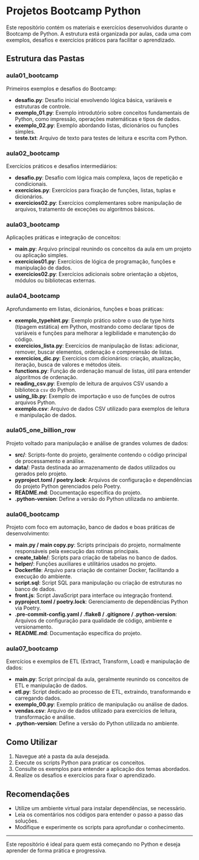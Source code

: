 # Projetos Bootcamp Python

Este repositório contém os materiais e exercícios desenvolvidos durante o Bootcamp de Python. A estrutura está organizada por aulas, cada uma com exemplos, desafios e exercícios práticos para facilitar o aprendizado.

## Estrutura das Pastas

### aula01_bootcamp
Primeiros exemplos e desafios do Bootcamp:
- **desafio.py**: Desafio inicial envolvendo lógica básica, variáveis e estruturas de controle.
- **exemplo_01.py**: Exemplo introdutório sobre conceitos fundamentais de Python, como impressão, operações matemáticas e tipos de dados.
- **exemplo_02.py**: Exemplo abordando listas, dicionários ou funções simples.
- **teste.txt**: Arquivo de texto para testes de leitura e escrita com Python.

### aula02_bootcamp
Exercícios práticos e desafios intermediários:
- **desafio.py**: Desafio com lógica mais complexa, laços de repetição e condicionais.
- **exercicios.py**: Exercícios para fixação de funções, listas, tuplas e dicionários.
- **exercicios02.py**: Exercícios complementares sobre manipulação de arquivos, tratamento de exceções ou algoritmos básicos.

### aula03_bootcamp
Aplicações práticas e integração de conceitos:
- **main.py**: Arquivo principal reunindo os conceitos da aula em um projeto ou aplicação simples.
- **exercicios01.py**: Exercícios de lógica de programação, funções e manipulação de dados.
- **exercicios02.py**: Exercícios adicionais sobre orientação a objetos, módulos ou bibliotecas externas.

### aula04_bootcamp
Aprofundamento em listas, dicionários, funções e boas práticas:
- **exemplo_typehint.py**: Exemplo prático sobre o uso de type hints (tipagem estática) em Python, mostrando como declarar tipos de variáveis e funções para melhorar a legibilidade e manutenção do código.
- **exercicios_lista.py**: Exercícios de manipulação de listas: adicionar, remover, buscar elementos, ordenação e compreensão de listas.
- **exercicios_dic.py**: Exercícios com dicionários: criação, atualização, iteração, busca de valores e métodos úteis.
- **functions.py**: Função de ordenação manual de listas, útil para entender algoritmos de ordenação.
- **reading_csv.py**: Exemplo de leitura de arquivos CSV usando a biblioteca `csv` do Python.
- **using_lib.py**: Exemplo de importação e uso de funções de outros arquivos Python.
- **exemplo.csv**: Arquivo de dados CSV utilizado para exemplos de leitura e manipulação de dados.

### aula05_one_billion_row
Projeto voltado para manipulação e análise de grandes volumes de dados:
- **src/**: Scripts-fonte do projeto, geralmente contendo o código principal de processamento e análise.
- **data/**: Pasta destinada ao armazenamento de dados utilizados ou gerados pelo projeto.
- **pyproject.toml / poetry.lock**: Arquivos de configuração e dependências do projeto Python gerenciados pelo Poetry.
- **README.md**: Documentação específica do projeto.
- **.python-version**: Define a versão do Python utilizada no ambiente.

### aula06_bootcamp
Projeto com foco em automação, banco de dados e boas práticas de desenvolvimento:
- **main.py / main copy.py**: Scripts principais do projeto, normalmente responsáveis pela execução das rotinas principais.
- **create_table/**: Scripts para criação de tabelas no banco de dados.
- **helper/**: Funções auxiliares e utilitários usados no projeto.
- **Dockerfile**: Arquivo para criação de container Docker, facilitando a execução do ambiente.
- **script.sql**: Script SQL para manipulação ou criação de estruturas no banco de dados.
- **front.js**: Script JavaScript para interface ou integração frontend.
- **pyproject.toml / poetry.lock**: Gerenciamento de dependências Python via Poetry.
- **.pre-commit-config.yaml / .flake8 / .gitignore / .python-version**: Arquivos de configuração para qualidade de código, ambiente e versionamento.
- **README.md**: Documentação específica do projeto.

### aula07_bootcamp
Exercícios e exemplos de ETL (Extract, Transform, Load) e manipulação de dados:
- **main.py**: Script principal da aula, geralmente reunindo os conceitos de ETL e manipulação de dados.
- **etl.py**: Script dedicado ao processo de ETL, extraindo, transformando e carregando dados.
- **exemplo_00.py**: Exemplo prático de manipulação ou análise de dados.
- **vendas.csv**: Arquivo de dados utilizado para exercícios de leitura, transformação e análise.
- **.python-version**: Define a versão do Python utilizada no ambiente.

## Como Utilizar
1. Navegue até a pasta da aula desejada.
2. Execute os scripts Python para praticar os conceitos.
3. Consulte os exemplos para entender a aplicação dos temas abordados.
4. Realize os desafios e exercícios para fixar o aprendizado.

## Recomendações
- Utilize um ambiente virtual para instalar dependências, se necessário.
- Leia os comentários nos códigos para entender o passo a passo das soluções.
- Modifique e experimente os scripts para aprofundar o conhecimento.

---
Este repositório é ideal para quem está começando no Python e deseja aprender de forma prática e progressiva.
